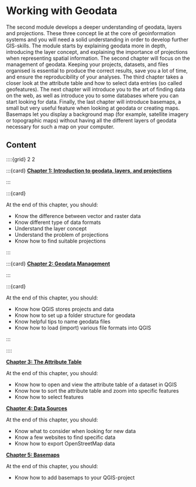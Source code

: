 # Working with Geodata

The second module develops a deeper understanding of geodata, layers and projections. These three concept lie at the core of geoinformation systems and you will need a solid understanding in order to develop further GIS-skills. The module starts by explaining geodata more in depth, introducing the layer concept, and explaining the importance of projections when representing spatial information. The second chapter will focus on the management of geodata. Keeping your projects, datasets, and files organised is essential to produce the correct results, save you a lot of time, and ensure the reproducibility of your analyses. The third chapter takes a closer look at the attribute table and how to select data entries (so called geofeatures). The next chapter will introduce you to the art of finding data on the web, as well as introduce you to some databases where you can start looking for data. Finally, the last chapter will introduce basemaps, a small but very useful feature when looking at geodata or creating maps. Basemaps let you display a background map (for example, satellite imagery or topographic maps) without having all the different layers of geodata necessary for such a map on your computer. 



## Content


::::{grid} 2 2

:::{card}
__[Chapter 1: Introduction to geodata, layers, and projections](https://giscience.github.io/gis-training-resource-center/content/Modul_2/en_qgis_geodata_concept.html#)__

:::

:::{card}

At the end of this chapter, you should:
- Know the difference between vector and raster data
- Know different type of data formats
- Understand the layer concept 
- Understand the problem of projections
- Know how to find suitable projections

:::

:::{card}
__[Chapter 2: Geodata Management](https://giscience.github.io/gis-training-resource-center/content/Modul_2/en_qgis_basic_data_processing.html)__

:::

:::{card}

At the end of this chapter, you should:
- Know how QGIS stores projects and data
- Know how to set up a folder structure for geodata
- Know helpful tips to name geodata files
- Know how to load (import) various file formats into QGIS

:::

::::

__[Chapter 3: The Attribute Table](https://giscience.github.io/gis-training-resource-center/content/Modul_2/en_qgis_attribute_table.html)__

At the end of this chapter, you should:
- Know how to open and view the attribute table of a dataset in QGIS
- Know how to sort the attribute table and zoom into specific features
- Know how to select features

__[Chapter 4: Data Sources](https://giscience.github.io/gis-training-resource-center/content/Modul_2/en_data_sources.html)__

At the end of this chapter, you should:
- Know what to consider when looking for new data
- Know a few websites to find specific data
- Know how to export OpenStreetMap data

__[Chapter 5: Basemaps](https://giscience.github.io/gis-training-resource-center/content/Modul_2/en_qgis_basemap.html)__

At the end of this chapter, you should: 
- Know how to add basemaps to your QGIS-project

